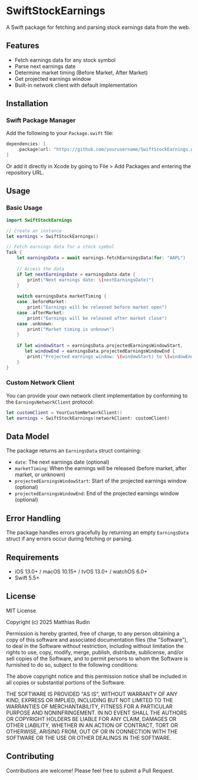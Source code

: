 # SwiftStockEarnings

A Swift package for fetching and parsing stock earnings data from the web.

## Features

- Fetch earnings data for any stock symbol
- Parse next earnings date
- Determine market timing (Before Market, After Market)
- Get projected earnings window
- Built-in network client with default implementation

## Installation

### Swift Package Manager

Add the following to your `Package.swift` file:

```swift
dependencies: [
    .package(url: "https://github.com/yourusername/SwiftStockEarnings.git", from: "1.0.0")
]
```

Or add it directly in Xcode by going to File > Add Packages and entering the repository URL.

## Usage

### Basic Usage

```swift
import SwiftStockEarnings

// Create an instance
let earnings = SwiftStockEarnings()

// Fetch earnings data for a stock symbol
Task {
    let earningsData = await earnings.fetchEarningsData(for: "AAPL")
    
    // Access the data
    if let nextEarningsDate = earningsData.date {
        print("Next earnings date: \(nextEarningsDate)")
    }
    
    switch earningsData.marketTiming {
    case .beforeMarket:
        print("Earnings will be released before market open")
    case .afterMarket:
        print("Earnings will be released after market close")
    case .unknown:
        print("Market timing is unknown")
    }
    
    if let windowStart = earningsData.projectedEarningsWindowStart,
       let windowEnd = earningsData.projectedEarningsWindowEnd {
        print("Projected earnings window: \(windowStart) to \(windowEnd)")
    }
}
```

### Custom Network Client

You can provide your own network client implementation by conforming to the `EarningsNetworkClient` protocol:

```swift
let customClient = YourCustomNetworkClient()
let earnings = SwiftStockEarnings(networkClient: customClient)
```

## Data Model

The package returns an `EarningsData` struct containing:

- `date`: The next earnings date (optional)
- `marketTiming`: When the earnings will be released (before market, after market, or unknown)
- `projectedEarningsWindowStart`: Start of the projected earnings window (optional)
- `projectedEarningsWindowEnd`: End of the projected earnings window (optional)

## Error Handling

The package handles errors gracefully by returning an empty `EarningsData` struct if any errors occur during fetching or parsing.

## Requirements

- iOS 13.0+ / macOS 10.15+ / tvOS 13.0+ / watchOS 6.0+
- Swift 5.5+

## License

MIT License

Copyright (c) 2025 Matthias Rudin

Permission is hereby granted, free of charge, to any person obtaining a copy
of this software and associated documentation files (the "Software"), to deal
in the Software without restriction, including without limitation the rights
to use, copy, modify, merge, publish, distribute, sublicense, and/or sell
copies of the Software, and to permit persons to whom the Software is
furnished to do so, subject to the following conditions:

The above copyright notice and this permission notice shall be included in all
copies or substantial portions of the Software.

THE SOFTWARE IS PROVIDED "AS IS", WITHOUT WARRANTY OF ANY KIND, EXPRESS OR
IMPLIED, INCLUDING BUT NOT LIMITED TO THE WARRANTIES OF MERCHANTABILITY,
FITNESS FOR A PARTICULAR PURPOSE AND NONINFRINGEMENT. IN NO EVENT SHALL THE
AUTHORS OR COPYRIGHT HOLDERS BE LIABLE FOR ANY CLAIM, DAMAGES OR OTHER
LIABILITY, WHETHER IN AN ACTION OF CONTRACT, TORT OR OTHERWISE, ARISING FROM,
OUT OF OR IN CONNECTION WITH THE SOFTWARE OR THE USE OR OTHER DEALINGS IN THE
SOFTWARE.

## Contributing

Contributions are welcome! Please feel free to submit a Pull Request. 